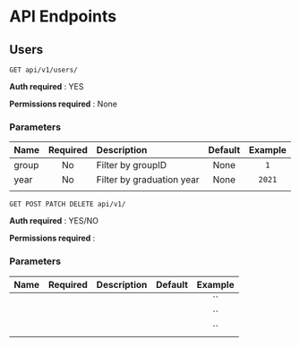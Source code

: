 # API Endpoints
## Users
```http
GET api/v1/users/
```
**Auth required** : YES

**Permissions required** : None

### Parameters
|  Name | Required |        Description        | Default | Example |
|:------|:--------:|:--------------------------|:-------:|:-------:|
| group | No       | Filter by groupID         | None    | `1`     |
| year  | No       | Filter by graduation year | None    | `2021`  |
|       |          |                           |         |         |



```http
GET POST PATCH DELETE api/v1/
```
**Auth required** : YES/NO

**Permissions required** : 

### Parameters
|  Name | Required |        Description        | Default | Example |
|:------|:--------:|:--------------------------|:-------:|:-------:|
|       |          |                           |         | ``      |
|       |          |                           |         | ``      |
|       |          |                           |         | ``      |